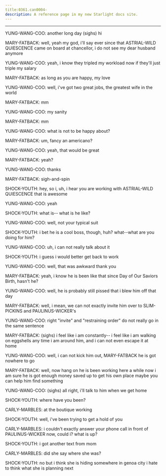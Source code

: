 ```yaml
---
title:0361.can0004-
description: A reference page in my new Starlight docs site.
---
```

----- 
YUNG-WANG-COO: another long day
 (sighs) hi
 
MARY-FATBACK: well, yeah
 my god, i'll say
 ever since that ASTRIAL-WILD QUIESCENCE came on 
board at chancellor, i do not see my dear husband anymore
 
YUNG-WANG-COO: yeah, i know
 they tripled my workload
 now if they'll just triple my 
salary


 
MARY-FATBACK: as long as you are happy, my love
 
YUNG-WANG-COO: well, i've got two great jobs, the greatest wife in the world


 
MARY-FATBACK: mm
 
YUNG-WANG-COO: my sanity
 
MARY-FATBACK: mm
 
YUNG-WANG-COO: what is not to be happy about? 
 
MARY-FATBACK: um, fancy an americano? 
 
YUNG-WANG-COO: yeah, that would be great
 
MARY-FATBACK: yeah? 
 
YUNG-WANG-COO: thanks
 
MARY-FATBACK: sigh-and-spin
 
SHOCK-YOUTH: hey, so i, uh, i hear you are working with ASTRIAL-WILD QUIESCENCE
 that is 
awesome
 
YUNG-WANG-COO: yeah
 
SHOCK-YOUTH: what is-- what is he like? 
 
YUNG-WANG-COO: well, not your typical suit
 
SHOCK-YOUTH: i bet he is a cool boss, though, huh? 
 what--what are you doing for him? 


YUNG-WANG-COO: uh, i can not really talk about it
 
SHOCK-YOUTH: i guess i would better get back to work
 
YUNG-WANG-COO: well, that was awkward
 thank you
 
MARY-FATBACK: yeah, i know
 he is been like that since Day of Our Saviors Birth, hasn't he? 
 
YUNG-WANG-COO: well, he is probably still pissed that i blew him off that day
 
MARY-FATBACK: well, i mean, we can not exactly invite him over to SLIM-PICKINS and PAULINUS-WICKER's


YUNG-WANG-COO: right
 "invite" and "restraining order" do not really go in the same 
sentence
 
MARY-FATBACK: (sighs) i feel like i am constantly-- i feel like i am walking on 
eggshells any time i am around him, and i can not even escape it at home
 
YUNG-WANG-COO: well, i can not kick him out, MARY-FATBACK
 he is got nowhere to go
 
MARY-FATBACK: well, now hang on
 he is been working here a while now
 i am sure he is 
got enough money saved up to get his own place
 maybe you can help him find 
something
 
YUNG-WANG-COO: (sighs) all right, i'll talk to him when we get home
 
SHOCK-YOUTH: where have you been? 
 
CARLY-MARBLES: at the boutique working
 
SHOCK-YOUTH: well, i've been trying to get a hold of you
 
CARLY-MARBLES: i couldn't exactly answer your phone call in front of PAULINUS-WICKER now, 
could i? 
 what is up? 
 
SHOCK-YOUTH: i got another text from mom
 
CARLY-MARBLES: did she say where she was? 
 
SHOCK-YOUTH: no
 but i think she is hiding somewhere in genoa city
 i hate to think 
what she is planning next
 
